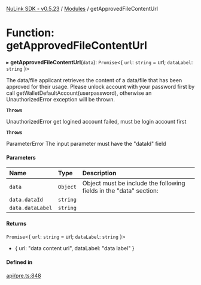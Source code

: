 [NuLink SDK - v0.5.23](../README.md) / [Modules](../modules.md) / getApprovedFileContentUrl

# Function: getApprovedFileContentUrl

▸ **getApprovedFileContentUrl**(`data`): `Promise`<{ `url`: `string` = url; `dataLabel`: `string`  }\>

The data/file applicant retrieves the content of a data/file that has been approved for their usage.
Please unlock account with your password first by call getWalletDefaultAccount(userpassword), otherwise an UnauthorizedError exception will be thrown.

**`Throws`**

UnauthorizedError get logined account failed, must be login account first

**`Throws`**

ParameterError The input parameter must have the "dataId" field

#### Parameters

| Name | Type | Description |
| :------ | :------ | :------ |
| `data` | `Object` | Object must be include the following fields in the "data" section: |
| `data.dataId` | `string` |  |
| `data.dataLabel` | `string` |  |

#### Returns

`Promise`<{ `url`: `string` = url; `dataLabel`: `string`  }\>

- { url: "data content url", dataLabel: "data label" }

#### Defined in

[api/pre.ts:848](https://github.com/NuLink-network/nulink-sdk/blob/1365126/src/api/pre.ts#L848)

